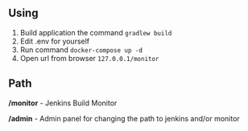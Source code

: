 ## Using

1. Build application the command `gradlew build`
2. Edit .env for yourself
3. Run command `docker-compose up -d`
4. Open url from browser `127.0.0.1/monitor`

## Path

**/monitor** - Jenkins Build Monitor

**/admin** - Admin panel for changing the path to jenkins and/or monitor